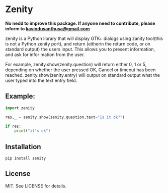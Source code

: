 # Zenity

**No nedd to improve this package. If anyone need to contribute, please inform to kavindusanthusa@gmail.com**

zenity  is a Python library that will display GTK+ dialogs using zanity
 tool(this is not a Python zenity port), and return (eitherin the return code, or on standard output) the
 users input. This allows you to present information, and ask for infor
mation from the user.

For example, zenity.show(zenity.question) will return either 0, 1 or 5,  depending
on  whether  the  user  pressed OK, Cancel or timeout has been reached.
zenity.show(zenity.entry) will output on standard output what the user typed  into
the text entry field.


## Example:
    
```py
import zenity

res,_ = zenity.show(zenity.question,text="Is it ok?")

if res:
    print("it's ok")
```


## Installation


`pip install zenity`


## License

MIT. See LICENSE for details.

